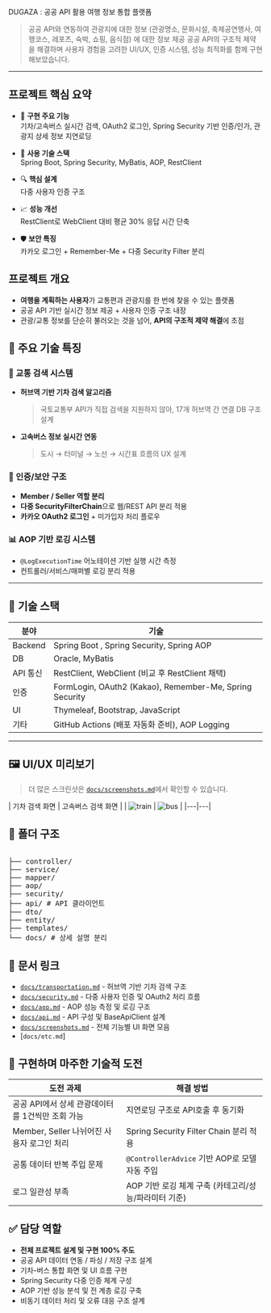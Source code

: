 DUGAZA : 공공 API 활용 여행 정보 통합 플랫폼

> 공공 API와 연동하여 관광지에 대한 정보 (관광명소, 문화시설, 축제공연행사, 여행코스, 레포츠, 숙박, 쇼핑, 음식점) 에 대한 정보 제공
> 공공 API의 구조적 제약을 해결하며 사용자 경험을 고려한 UI/UX, 인증 시스템, 성능 최적화를  함께 구현해보았습니다.
 
---

## 프로젝트 핵심 요약
- 🧭 **구현 주요 기능**  
  기차/고속버스 실시간 검색, OAuth2 로그인, Spring Security 기반 인증/인가, 관광지 상세 정보 지연로딩

- 🔧 **사용 기술 스택**  
  Spring Boot, Spring Security, MyBatis, AOP, RestClient

- 🔍 **핵심 설계**  
  다중 사용자 인증 구조

- 📈 **성능 개선**  
  RestClient로 WebClient 대비 평균 30% 응답 시간 단축

- 🛡️ **보안 특징**  
  카카오 로그인 + Remember-Me + 다중 Security Filter 분리


## 프로젝트 개요
- **여행을 계획하는 사용자**가 교통편과 관광지를 한 번에 찾을 수 있는 플랫폼
- 공공 API 기반 실시간 정보 제공 + 사용자 인증 구조 내장
- 관광/교통 정보를 단순히 불러오는 것을 넘어, **API의 구조적 제약 해결**에 초점


## 🧠 주요 기술 특징

### 🧭 교통 검색 시스템
- **허브역 기반 기차 검색 알고리즘**
  > 국토교통부 API가 직접 검색을 지원하지 않아, 17개 허브역 간 연결 DB 구조 설계
- **고속버스 정보 실시간 연동**
  > 도시 → 터미널 → 노선 → 시간표 흐름의 UX 설계

### 🔐 인증/보안 구조
- **Member / Seller 역할 분리**
- **다중 SecurityFilterChain**으로 웹/REST API 분리 적용
- **카카오 OAuth2 로그인** + 미가입자 처리 플로우

### 📊 AOP 기반 로깅 시스템
- `@LogExecutionTime` 어노테이션 기반 실행 시간 측정
- 컨트롤러/서비스/매퍼별 로깅 분리 적용

---


## 🧪 기술 스택

| 분야 | 기술                                                      |
|------|---------------------------------------------------------|
| Backend | Spring Boot , Spring Security, Spring AOP               |
| DB | Oracle, MyBatis                                         |
| API 통신 | RestClient, WebClient (비교 후 RestClient 채택)              |
| 인증 | FormLogin, OAuth2 (Kakao), Remember-Me, Spring Security |
| UI | Thymeleaf, Bootstrap, JavaScript                        |
| 기타 | GitHub Actions (배포 자동화 준비), AOP Logging                 |

---


## 🖼️ UI/UX 미리보기

> 더 많은 스크린샷은 [`docs/screenshots.md`](./docs/screenshots.md)에서 확인할 수 있습니다.

| 기차 검색 화면 | 고속버스 검색 화면 |
| ![train](https://github.com/user-attachments/assets/1bd08229-431d-4482-b4fc-b1d46e4b3392) | ![bus](https://github.com/user-attachments/assets/0f8e045e-e033-4e3d-9b12-2ec53814de5a) |
|---|---|



## 🔎 폴더 구조
<pre lang="md"> 
├── controller/
├── service/
├── mapper/
├── aop/
├── security/
├── api/ # API 클라이언트
├── dto/
├── entity/
├── templates/
└── docs/ # 상세 설명 분리
</pre>


## 📎 문서 링크

- [`docs/transportation.md`](./docs/transportation.md) - 허브역 기반 기차 검색 구조
- [`docs/security.md`](./docs/security.md) - 다중 사용자 인증 및 OAuth2 처리 흐름
- [`docs/aop.md`](./docs/aop.md) - AOP 성능 측정 및 로깅 구조
- [`docs/api.md`](./docs/api.md) - API 구성 및 BaseApiClient 설계
- [`docs/screenshots.md`](./docs/screenshots.md) - 전체 기능별 UI 화면 모음
- [`docs/etc.md`]


## 💬 구현하며 마주한 기술적 도전

| 도전 과제                          | 해결 방법                                |
|--------------------------------|--------------------------------------|
| 공공 API에서 상세 관광데이터를 1건씩만 조회 가능  | 지연로딩 구조로 API호출 후 동기화                 |
| Member, Seller 나뉘어진 사용자 로그인 처리 | Spring Security Filter Chain 분리 적용   |
| 공통 데이터 반복 주입 문제                | `@ControllerAdvice` 기반 AOP로 모델 자동 주입 |
| 로그 일관성 부족                      | AOP 기반 로깅 체계 구축 (카테고리/성능/파라미터 기준)    |



## ✅ 담당 역할

- **전체 프로젝트 설계 및 구현 100% 주도**
- 공공 API 데이터 연동 / 파싱 / 저장 구조 설계
- 기차-버스 통합 화면 및 UI 흐름 구현
- Spring Security 다중 인증 체계 구성
- AOP 기반 성능 분석 및 전 계층 로깅 구축
- 비동기 데이터 처리 및 오류 대응 구조 설계
